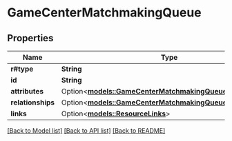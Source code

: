 # GameCenterMatchmakingQueue

## Properties

Name | Type | Description | Notes
------------ | ------------- | ------------- | -------------
**r#type** | **String** |  | 
**id** | **String** |  | 
**attributes** | Option<[**models::GameCenterMatchmakingQueueAttributes**](GameCenterMatchmakingQueue_attributes.md)> |  | [optional]
**relationships** | Option<[**models::GameCenterMatchmakingQueueRelationships**](GameCenterMatchmakingQueue_relationships.md)> |  | [optional]
**links** | Option<[**models::ResourceLinks**](ResourceLinks.md)> |  | [optional]

[[Back to Model list]](../README.md#documentation-for-models) [[Back to API list]](../README.md#documentation-for-api-endpoints) [[Back to README]](../README.md)


